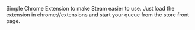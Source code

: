 Simple Chrome Extension to make Steam easier to use.
Just load the extension in chrome://extensions and start your queue from the store front page.
